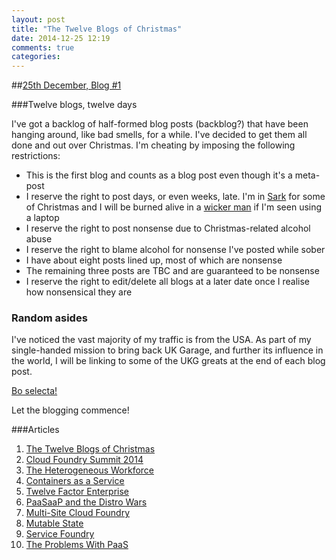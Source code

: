 ```yaml
---
layout: post
title: "The Twelve Blogs of Christmas"
date: 2014-12-25 12:19
comments: true
categories: 
---
```


##[25th December, Blog #1](http://blog.hatofmonkeys.com/blog/2014/12/25/the-twelve-blogs-of-christmas/)

###Twelve blogs, twelve days

I've got a backlog of half-formed blog posts (backblog?) that have been hanging around, like bad smells, for a while. I've decided to get them all done and out over Christmas. I'm cheating by imposing the following restrictions:

- This is the first blog and counts as a blog post even though it's a meta-post
- I reserve the right to post days, or even weeks, late. I'm in [Sark](http://en.wikipedia.org/wiki/Sark) for some of Christmas and I will be burned alive in a [wicker man](http://en.wikipedia.org/wiki/The_Wicker_Man_%281973_film%29) if I'm seen using a laptop
- I reserve the right to post nonsense due to Christmas-related alcohol abuse
- I reserve the right to blame alcohol for nonsense I've posted while sober
- I have about eight posts lined up, most of which are nonsense
- The remaining three posts are TBC and are guaranteed to be nonsense
- I reserve the right to edit/delete all blogs at a later date once I realise how nonsensical they are

### Random asides

I've noticed the vast majority of my traffic is from the USA. As part of my single-handed mission to bring back UK Garage, and further its influence in the world, I will be linking to some of the UKG greats at the end of each blog post.

[Bo selecta!](https://www.youtube.com/watch?v=vEtWdI9FByA)

Let the blogging commence!

###Articles

1. [The Twelve Blogs of Christmas](http://blog.hatofmonkeys.com/blog/2014/12/25/the-twelve-blogs-of-christmas/)
2. [Cloud Foundry Summit 2014](http://blog.hatofmonkeys.com/blog/2014/12/26/cloud-foundry-summit-2014/)
3. [The Heterogeneous Workforce](http://blog.hatofmonkeys.com/blog/2014/12/27/the-heterogeneous-workforce/)
4. [Containers as a Service](http://blog.hatofmonkeys.com/blog/2014/12/28/containers-as-a-service/)
5. [Twelve Factor Enterprise](http://blog.hatofmonkeys.com/blog/2014/12/29/twelve-factor-enterprise/)
6. [PaaSaaP and the Distro Wars](http://blog.hatofmonkeys.com/blog/2014/12/30/paasaap-and-the-distro-wars/)
7. [Multi-Site Cloud Foundry](http://blog.hatofmonkeys.com/blog/2014/12/31/multi-site-cloud-foundry/)
8. [Mutable State](http://blog.hatofmonkeys.com/blog/2015/01/01/mutable-state/)
9. [Service Foundry](http://blog.hatofmonkeys.com/blog/2015/01/02/service-foundry/)
10. [The Problems With PaaS](http://blog.hatofmonkeys.com/blog/2015/01/03/the-problems-with-paas/)